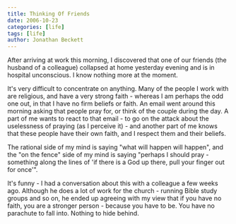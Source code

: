 ```yaml
---
title: Thinking Of Friends
date: 2006-10-23
categories: [life]
tags: [life]
author: Jonathan Beckett
---
```


After arriving at work this morning, I discovered that one of our friends (the husband of a colleague) collapsed at home yesterday evening and is in hospital unconscious. I know nothing more at the moment.

It's very difficult to concentrate on anything. Many of the people I work with are religious, and have a very strong faith - whereas I am perhaps the odd one out, in that I have no firm beliefs or faith. An email went around this morning asking that people pray for, or think of the couple during the day. A part of me wants to react to that email - to go on the attack about the uselessness of praying (as I perceive it) - and another part of me knows that these people have their own faith, and I respect them and their beliefs.

The rational side of my mind is saying "what will happen will happen", and the "on the fence" side of my mind is saying "perhaps I should pray - something along the lines of 'if there is a God up there, pull your finger out for once'".

It's funny - I had a conversation about this with a colleague a few weeks ago. Although he does a lot of work for the church - running Bible study groups and so on, he ended up agreeing with my view that if you have no faith, you are a stronger person - because you have to be. You have no parachute to fall into. Nothing to hide behind.